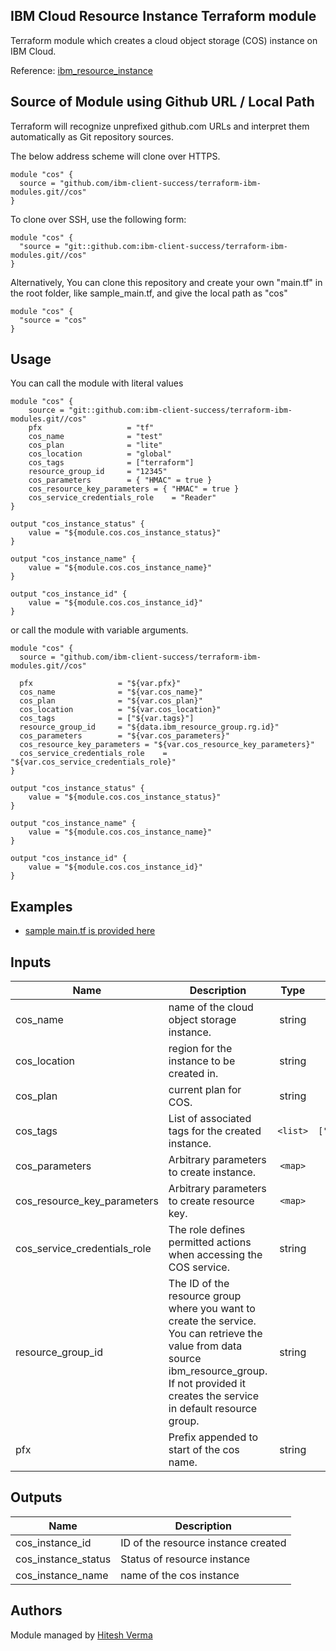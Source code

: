## IBM Cloud Resource Instance Terraform module

Terraform module which creates a cloud object storage (COS) instance on IBM Cloud.

Reference: [ibm_resource_instance](https://ibm-cloud.github.io/tf-ibm-docs/v0.17.0/r/resource_instance.html)

## Source of Module using Github URL / Local Path

Terraform will recognize unprefixed github.com URLs and interpret them automatically as Git repository sources.

The below address scheme will clone over HTTPS.

```hcl
module "cos" {
  source = "github.com/ibm-client-success/terraform-ibm-modules.git//cos"
}
```

To clone over SSH, use the following form:

```hcl
module "cos" {
  "source = "git::github.com:ibm-client-success/terraform-ibm-modules.git//cos"
}
```

Alternatively, You can clone this repository and create your own "main.tf" in the root folder, like sample_main.tf, and give the local path as "cos" 

```hcl
module "cos" {
  "source = "cos"
}
```

## Usage

You can call the module with literal values

```hcl
module "cos" {
    source = "git::github.com:ibm-client-success/terraform-ibm-modules.git//cos"
    pfx                   = "tf"
    cos_name              = "test"
    cos_plan              = "lite"
    cos_location          = "global"
    cos_tags              = ["terraform"]
    resource_group_id     = "12345"
    cos_parameters        = { "HMAC" = true }
    cos_resource_key_parameters = { "HMAC" = true }
    cos_service_credentials_role    = "Reader"
}

output "cos_instance_status" {
    value = "${module.cos.cos_instance_status}"
}

output "cos_instance_name" {
    value = "${module.cos.cos_instance_name}"
}

output "cos_instance_id" {
    value = "${module.cos.cos_instance_id}"
}
```

or call the module with variable arguments.

```hcl
module "cos" {
  source = "github.com/ibm-client-success/terraform-ibm-modules.git//cos"
  
  pfx                   = "${var.pfx}"
  cos_name              = "${var.cos_name}"
  cos_plan              = "${var.cos_plan}"
  cos_location          = "${var.cos_location}"
  cos_tags              = ["${var.tags}"]
  resource_group_id     = "${data.ibm_resource_group.rg.id}"
  cos_parameters        = "${var.cos_parameters}"
  cos_resource_key_parameters = "${var.cos_resource_key_parameters}"
  cos_service_credentials_role    = "${var.cos_service_credentials_role}"
}

output "cos_instance_status" {
    value = "${module.cos.cos_instance_status}"
}

output "cos_instance_name" {
    value = "${module.cos.cos_instance_name}"
}

output "cos_instance_id" {
    value = "${module.cos.cos_instance_id}"
}
```

## Examples

* [sample main.tf is provided here](../sample_main.tf)

## Inputs

| Name | Description | Type | Default | Required |
|------|-------------|:----:|:-----:|:-----:|
| cos_name | name of the cloud object storage instance. | string | `""` | yes |
| cos_location |  region for the instance to be created in.  | string | `global` | yes |
| cos_plan |  current plan for COS.  | string | `standard` | yes |
| cos_tags | List of associated tags for the created instance. | `<list>` | `["terraform"]` | no |
| cos_parameters | Arbitrary parameters to create instance. |  `<map>` | `{ "HMAC" = true }` | no |
| cos_resource_key_parameters | Arbitrary parameters to create resource key. | `<map>` | `{ "HMAC" = true }` | no |
| cos_service_credentials_role | The role defines permitted actions when accessing the COS service. | string | "Reader" | no |
| resource_group_id | The ID of the resource group where you want to create the service. You can retrieve the value from data source ibm_resource_group. If not provided it creates the service in default resource group. | string | `""` | no |
| pfx | Prefix appended to start of the cos name. | string | `"tf"` | no |



## Outputs

| Name | Description |
|------|-------------|
| cos_instance_id | ID of the resource instance created |
| cos_instance_status | Status of resource instance |
| cos_instance_name | name of the cos instance |

## Authors

Module managed by [Hitesh Verma](mailto:hitesh.verma@ibm.com)
